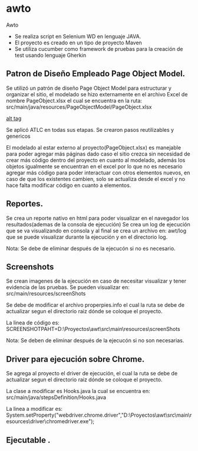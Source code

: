 # awto
Awto
* Se realiza script en Selenium WD en lenguaje JAVA.
* El proyecto es creado en un tipo de proyecto Maven
* Se utiliza cucumber como framework de pruebas para la creación de test usando lenguaje Gherkin

## Patron de Diseño Empleado Page Object Model.

Se utilizó un patrón de diseño Page Object Model para estructurar y organizar el sitio, el modelado se hizo externamente en el archivo Excel de nombre PageObject.xlsx el cual se encuentra en la ruta: src/main/java/resources/PageObjectModel/PageObject.xlsx



[alt tag](https://user-images.githubusercontent.com/61878768/76095825-305cd980-5f82-11ea-9d4c-6941cb03cfa8.png)

Se aplicó ATLC en todas sus etapas.
Se crearon pasos reutilizables y genericos

El modelado al estar externo al proyecto(PageObject.xlsx) es manejable para poder agregar más páginas dado caso el sitio crezca sin necesidad de crear más código dentro del proyecto en cuanto al modelado, además los objetos igualmente se encuentran en el excel por lo que no es necesario agregar más código para poder interactuar con otros elementos nuevos, en caso de que los existentes cambien, solo se actualiza desde el excel y no hace falta modificar código en cuanto a elementos.

## Reportes.

Se crea un reporte nativo en html para poder visualizar en el navegador los resultados(ademas de la consola de ejecución)
Se crea un log de ejecución que se va visualizando en consola y al final se crea un archivo en: awt/log
que se puede visualizar durante la ejecución y en el directorio log.


Nota:
Se debe de eliminar después de la ejecucón si no es necesario.


## Screenshots

Se crean imagenes de la ejecución en caso de necesitar visualizar y tener evidencia de las pruebas.
Se pueden visualizar en: src/main/resources/screenShots

Se debe de modificar el archivo properpies.info el cual la ruta se debe de actualizar segun el directorio raiz dónde se coloque el proyecto.

La linea de código es:
SCREENSHOTPAHT=D:\\Proyectos\\awt\\src\\main\\resources\\screenShots

Nota:
Se deben de eliminar después de la ejecucón si no son necesarias.

## Driver para ejecución sobre Chrome.

Se agrega al proyecto el driver de ejecución, el cual la ruta se debe de actualizar segun el directorio raiz dónde se coloque el proyecto.

La clase a modificar es Hooks.java la cual se encuentra en: src/main/java/stepsDefinition/Hooks.java

La linea a modificar es:
        System.setProperty("webdriver.chrome.driver","D:\\Proyectos\\awt\\src\\main\\resources\\driver\\chromedriver.exe");


## Ejecutable .

